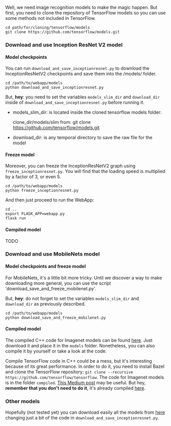 Well, we need image recognition models to make the magic happen.
But first, you need to clone the repository of TensorFlow models so you can use some methods not included in TensorFlow.

```
cd path/for/cloning/tensorflow/models
git clone https://github.com/tensorflow/models.git
```

### Download and use Inception ResNet V2 model


#### Model checkpoints

You can run `download_and_save_inceptionresnet.py` to download the InceptionResNetV2 checkpoints and save them into the /models/ folder.

```
cd /path/to/webapp/models
python download_and_save_inceptionresnet.py
```

But, **hey**: you need to set the variables `models_slim_dir` and `download_dir` inside of `download_and_save_inceptionresnet.py` before running it.


- models\_slim\_dir: is located inside the cloned tensorflow models folder:

	clone_dir/models/slim from: git clone https://github.com/tensorflow/models.git


- download\_dir: is any temporal directory to save the raw file for the model



#### Freeze model

Moreover, you can freeze the InceptionResNetV2 graph using `freeze_inceptionresnet.py`. You will find that the loading speed is multiplied by a factor of 3, or even 5.

```
cd /path/to/webapp/models
python freeze_inceptionresnet.py
```


And then just proceed to run the WebApp:

```
cd ..
export FLASK_APP=webapp.py
flask run
```

#### Compiled model
TODO

### Download and use MobileNets model

#### Model checkpoints and freeze model

For MobileNets, it's a little bit more tricky. Until we discover a way to make downloading more general, you can use the script 'download\_save\_and\_freeze\_mobilenet.py'.

But, **hey**: do not forget to set the variables `models_slim_dir` and `download_dir` as previously described. 

```
cd /path/to/webapp/models
python download_save_and_freeze_mobilenet.py
```


#### Compiled model

The compiled C++ code for Imagenet models can be found [here](https://www.dropbox.com/s/mi9gtxqvgzy7gh8/imagenet_cc?dl=0). Just download it and place it in the `models` folder. Nonetheless, you can also compile it by yourself or take a look at the code.

Compile TensorFlow code in C++ could be a mess, but it's interesting because of its great performance. In order to do it, you need to install Bazel and clone the TensorFlow repository: `git clone --recursive https://github.com/tensorflow/tensorflow`. The code for Imagenet models is in the folder `compiled`. [This Medium post](https://medium.com/jim-fleming/loading-a-tensorflow-graph-with-the-c-api-4caaff88463f) may be useful. But hey, **remember that you don't need to do it**, it's already compiled [here](https://www.dropbox.com/s/mi9gtxqvgzy7gh8/imagenet_cc?dl=0).



### Other models

Hopefully (not tested yet) you can download easily all the models from [here](https://github.com/tensorflow/models/tree/master/slim#pre-trained-models) changing just a bit of the code in `download_and_save_inceptionresnet.py`.
